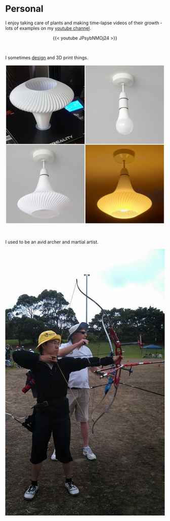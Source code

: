 # Personal


I enjoy taking care of plants and making time-lapse videos of their growth - lots of examples on my [youtube channel](https://www.youtube.com/channel/UCBj738gncFRi0eGe1JXtZ_A).

<center>

{{< youtube JPsybNMOj24 >}}
</center>
<br>

I sometimes [design](https://www.thingiverse.com/etsugo/designs) and 3D print things.

<center>

![lampshade](/lampshade.jpg)
</center>
<br>

I used to be an avid archer and martial artist.

<center>

![archery](/archery.jpg)
</center>
